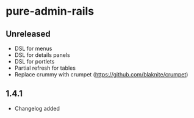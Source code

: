 # pure-admin-rails

## Unreleased

* DSL for menus
* DSL for details panels
* DSL for portlets
* Partial refresh for tables
* Replace crummy with crumpet (https://github.com/blaknite/crumpet)

## 1.4.1

* Changelog added
